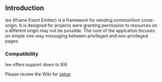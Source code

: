 ## Introduction
Iee (Iframe Event Emiiter) is a framework for sending communition cross-origin. It is designed for projects were granting permission to resources on a different origin may not be possible. The core of the applcation focuses on simple one-way messaging between privileged and non-privileged pages.

### Compatibility 
Iee offers support down to IE8

Please review the Wiki for [setup](https://github.com/harrisonde/iee/wiki/Getting-Started)